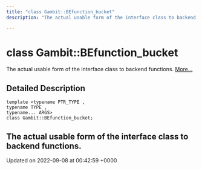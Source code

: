 ```yaml
---
title: "class Gambit::BEfunction_bucket"
description: "The actual usable form of the interface class to backend functions. "

---
```


# class Gambit::BEfunction_bucket



The actual usable form of the interface class to backend functions.  [More...](#detailed-description)

## Detailed Description

```
template <typename PTR_TYPE ,
typename TYPE ,
typename... ARGS>
class Gambit::BEfunction_bucket;
```

The actual usable form of the interface class to backend functions. 
-------------------------------

Updated on 2022-09-08 at 00:42:59 +0000
